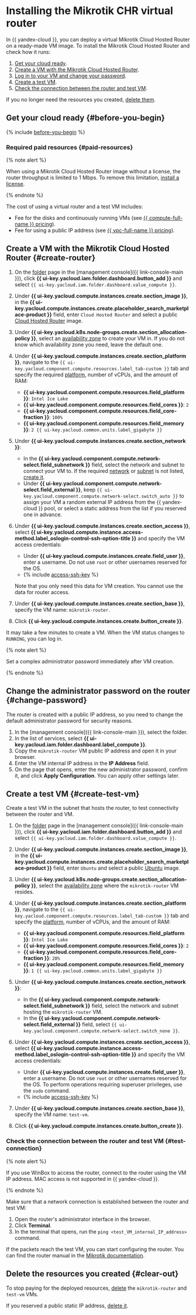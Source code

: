# Installing the Mikrotik CHR virtual router

In {{ yandex-cloud }}, you can deploy a virtual Mikrotik Cloud Hosted Router on a ready-made VM image. To install the Mikrotik Cloud Hosted Router and check how it runs:

1. [Get your cloud ready](#before-you-begin).
1. [Create a VM with the Mikrotik Cloud Hosted Router](#create-router).
1. [Log in to your VM and change your password](#change-password).
1. [Create a test VM](#create-test-vm).
1. [Check the connection between the router and test VM](#test-connection).

If you no longer need the resources you created, [delete them](#clear-out).

## Get your cloud ready {#before-you-begin}

{% include [before-you-begin](../_tutorials_includes/before-you-begin.md) %}

### Required paid resources {#paid-resources}

{% note alert %}

When using a Mikrotik Cloud Hosted Router image without a license, the router throughput is limited to 1 Mbps. To remove this limitation, [install a license](https://wiki.mikrotik.com/wiki/Manual:CHR#CHR_Licensing).

{% endnote %}

The cost of using a virtual router and a test VM includes:

* Fee for the disks and continuously running VMs (see [{{ compute-full-name }} pricing](../../compute/pricing.md)).
* Fee for using a public IP address (see [{{ vpc-full-name }} pricing](../../vpc/pricing.md)).

## Create a VM with the Mikrotik Cloud Hosted Router {#create-router}

1. On the [folder](../../resource-manager/concepts/resources-hierarchy.md#folder) page in the [management console]({{ link-console-main }}), click **{{ ui-key.yacloud.iam.folder.dashboard.button_add }}** and select `{{ ui-key.yacloud.iam.folder.dashboard.value_compute }}`.
1. Under **{{ ui-key.yacloud.compute.instances.create.section_image }}**, in the **{{ ui-key.yacloud.compute.instances.create.placeholder_search_marketplace-product }}** field, enter `Cloud Hosted Router` and select a public [Cloud Hosted Router](/marketplace/products/yc/cloud-hosted-router) image.
1. Under **{{ ui-key.yacloud.k8s.node-groups.create.section_allocation-policy }}**, select an [availability zone](../../overview/concepts/geo-scope.md) to create your VM in. If you do not know which availability zone you need, leave the default one.
1. Under **{{ ui-key.yacloud.compute.instances.create.section_platform }}**, navigate to the `{{ ui-key.yacloud.component.compute.resources.label_tab-custom }}` tab and specify the required [platform](../../compute/concepts/vm-platforms.md), number of vCPUs, and the amount of RAM:

    * **{{ ui-key.yacloud.component.compute.resources.field_platform }}**: `Intel Ice Lake`
    * **{{ ui-key.yacloud.component.compute.resources.field_cores }}**: `2`
    * **{{ ui-key.yacloud.component.compute.resources.field_core-fraction }}**: `100%`
    * **{{ ui-key.yacloud.component.compute.resources.field_memory }}**: `2 {{ ui-key.yacloud.common.units.label_gigabyte }}`

1. Under **{{ ui-key.yacloud.compute.instances.create.section_network }}**:

    * In the **{{ ui-key.yacloud.component.compute.network-select.field_subnetwork }}** field, select the network and subnet to connect your VM to. If the required [network](../../vpc/concepts/network.md#network) or [subnet](../../vpc/concepts/network.md#subnet) is not listed, [create it](../../vpc/operations/subnet-create.md).
    * Under **{{ ui-key.yacloud.component.compute.network-select.field_external }}**, keep `{{ ui-key.yacloud.component.compute.network-select.switch_auto }}` to assign your VM a random external IP address from the {{ yandex-cloud }} pool, or select a static address from the list if you reserved one in advance.

1. Under **{{ ui-key.yacloud.compute.instances.create.section_access }}**, select **{{ ui-key.yacloud.compute.instance.access-method.label_oslogin-control-ssh-option-title }}** and specify the VM access credentials:

    * Under **{{ ui-key.yacloud.compute.instances.create.field_user }}**, enter a username. Do not use `root` or other usernames reserved for the OS.
    * {% include [access-ssh-key](../../_includes/compute/create/access-ssh-key.md) %}

    Note that you only need this data for VM creation. You cannot use the data for router access.

1. Under **{{ ui-key.yacloud.compute.instances.create.section_base }}**, specify the VM name: `mikrotik-router`.
1. Click **{{ ui-key.yacloud.compute.instances.create.button_create }}**.

It may take a few minutes to create a VM. When the VM status changes to `RUNNING`, you can log in.

{% note alert %}

Set a complex administrator password immediately after VM creation.

{% endnote %}

## Change the administrator password on the router {#change-password}

The router is created with a public IP address, so you need to change the default administrator password for security reasons.

1. In the [management console]({{ link-console-main }}), select the folder.
1. In the list of services, select **{{ ui-key.yacloud.iam.folder.dashboard.label_compute }}**.
1. Copy the `mikrotik-router` VM public IP address and open it in your browser.
1. Enter the VM internal IP address in the **IP Address** field. 
1. On the page that opens, enter the new administrator password, confirm it, and click **Apply Configuration**. You can apply other settings later.

## Create a test VM {#create-test-vm}

Create a test VM in the subnet that hosts the router, to test connectivity between the router and VM.

1. On the [folder](../../resource-manager/concepts/resources-hierarchy.md#folder) page in the [management console]({{ link-console-main }}), click **{{ ui-key.yacloud.iam.folder.dashboard.button_add }}** and select `{{ ui-key.yacloud.iam.folder.dashboard.value_compute }}`.
1. Under **{{ ui-key.yacloud.compute.instances.create.section_image }}**, in the **{{ ui-key.yacloud.compute.instances.create.placeholder_search_marketplace-product }}** field, enter `Ubuntu` and select a public [Ubuntu](/marketplace?tab=software&search=Ubuntu&categories=os) image.
1. Under **{{ ui-key.yacloud.k8s.node-groups.create.section_allocation-policy }}**, select the [availability zone](../../overview/concepts/geo-scope.md) where the `mikrotik-router` VM resides.
1. Under **{{ ui-key.yacloud.compute.instances.create.section_platform }}**, navigate to the `{{ ui-key.yacloud.component.compute.resources.label_tab-custom }}` tab and specify the [platform](../../compute/concepts/vm-platforms.md), number of vCPUs, and the amount of RAM:

    * **{{ ui-key.yacloud.component.compute.resources.field_platform }}**: `Intel Ice Lake`
    * **{{ ui-key.yacloud.component.compute.resources.field_cores }}**: `2`
    * **{{ ui-key.yacloud.component.compute.resources.field_core-fraction }}**: `20%`
    * **{{ ui-key.yacloud.component.compute.resources.field_memory }}**: `1 {{ ui-key.yacloud.common.units.label_gigabyte }}`

1. Under **{{ ui-key.yacloud.compute.instances.create.section_network }}**:

    * In the **{{ ui-key.yacloud.component.compute.network-select.field_subnetwork }}** field, select the network and subnet hosting the `mikrotik-router` VM.
    * In the **{{ ui-key.yacloud.component.compute.network-select.field_external }}** field, select `{{ ui-key.yacloud.component.compute.network-select.switch_none }}`.

1. Under **{{ ui-key.yacloud.compute.instances.create.section_access }}**, select **{{ ui-key.yacloud.compute.instance.access-method.label_oslogin-control-ssh-option-title }}** and specify the VM access credentials:

    * Under **{{ ui-key.yacloud.compute.instances.create.field_user }}**, enter a username. Do not use `root` or other usernames reserved for the OS. To perform operations requiring superuser privileges, use the `sudo` command.
    * {% include [access-ssh-key](../../_includes/compute/create/access-ssh-key.md) %}

1. Under **{{ ui-key.yacloud.compute.instances.create.section_base }}**, specify the VM name: `test-vm`.
1. Click **{{ ui-key.yacloud.compute.instances.create.button_create }}**.

### Check the connection between the router and test VM {#test-connection}

{% note alert %}

If you use WinBox to access the router, connect to the router using the VM IP address. MAC access is not supported in {{ yandex-cloud }}.

{% endnote %}

Make sure that a network connection is established between the router and test VM:

1. Open the router's administrator interface in the browser.
1. Click **Terminal**.
1. In the terminal that opens, run the `ping <test_VM_internal_IP_address>` command.

If the packets reach the test VM, you can start configuring the router. You can find the router manual in the [Mikrotik documentation](https://wiki.mikrotik.com/wiki/Main_Page).

## Delete the resources you created {#clear-out}

To stop paying for the deployed resources, [delete](../../compute/operations/vm-control/vm-delete.md) the `mikrotik-router` and `test-vm` VMs. 

If you reserved a public static IP address, [delete it](../../vpc/operations/address-delete.md).
